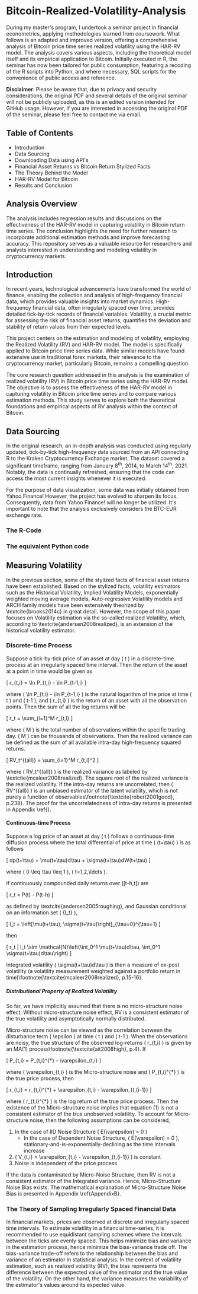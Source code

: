 # Bitcoin-Realized-Volatility-Analysis

During my master's program, I undertook a seminar project in financial econometrics, applying methodologies learned from coursework. What follows is an adapted and improved version, offering a comprehensive analysis of Bitcoin price time series realized volatility using the HAR-RV model. The analysis covers various aspects, including the theoretical model itself and its empirical application to Bitcoin. Initially executed in R, the seminar has now been tailored for public consumption, featuring a recoding of the R scripts into Python, and where necessary, SQL scripts for the convenience of public access and reference.

**Disclaimer**: Please be aware that, due to privacy and security considerations, the original PDF and several details of the original seminar will not be publicly uploaded, as this is an edited version intended for GitHub usage. However, if you are interested in accessing the original PDF of the seminar, please feel free to contact me via email.

## Table of Contents
- Introduction
- Data Sourcing
- Downloading Data using API's
- Financial Asset Returns vs Bitcoin Return Stylized Facts
- The Theory Behind the Model
- HAR-RV Model for Bitcoin
- Results and Conclusion

## Analysis Overview

The analysis includes regression results and discussions on the effectiveness of the HAR-RV model in capturing volatility in Bitcoin return time series. The conclusion highlights the need for further research to incorporate additional estimation methods and improve forecasting accuracy. This repository serves as a valuable resource for researchers and analysts interested in understanding and modeling volatility in cryptocurrency markets.

## Introduction

In recent years, technological advancements have transformed the world of finance, enabling the collection and analysis of high-frequency financial data, which provides valuable insights into market dynamics. High-frequency financial data, often irregularly spaced over time, provides detailed tick-by-tick records of financial variables. Volatility, a crucial metric for assessing the risk of financial asset returns, quantifies the deviation and stability of return values from their expected levels.

This project centers on the estimation and modeling of volatility, employing the Realized Volatility (RV) and HAR-RV model. The model is specifically applied to Bitcoin price time series data. While similar models have found extensive use in traditional forex markets, their relevance to the cryptocurrency market, particularly Bitcoin, remains a compelling question.

The core research question addressed in this analysis is the examination of realized volatility (RV) in Bitcoin price time series using the HAR-RV model. The objective is to assess the effectiveness of the HAR-RV model in capturing volatility in Bitcoin price time series and to compare various estimation methods. This study serves to explore both the theoretical foundations and empirical aspects of RV analysis within the context of Bitcoin.

## Data Sourcing

In the original research, an in-depth analysis was conducted using regularly updated, tick-by-tick high-frequency data sourced from an API connecting R to the Kraken Cryptocurrency Exchange market. The dataset covered a significant timeframe, ranging from January 8<sup>th</sup>, 2014, to March 14<sup>th</sup>, 2021. Notably, the data is continually refreshed, ensuring that the code can access the most current insights whenever it is executed.

For the purpose of data visualization, some data was initially obtained from Yahoo Finance! However, the project has evolved to sharpen its focus. Consequently, data from Yahoo Finance! will no longer be utilized. It's important to note that the analysis exclusively considers the BTC-EUR exchange rate.

### The R-Code

### The equivalent Python code

## Measuring Volatility

In the previous section, some of the stylized facts of financial asset returns have been established. Based on the stylized facts, volatility estimators such as the Historical Volatility, Implied Volatility Models, exponentially weighted moving average models, Auto-regressive Volatility models and ARCH family models have been extensively theorized by \textcite{brooks2014c} in great detail. However, the scope of this paper focuses on Volatility estimation via the so-called realized Volatility, which, according to \textcite{andersen2008realized}, is an extension of the historical volatility estimator.

### Discrete-time Process

Suppose a tick-by-tick price of an asset at day \( t \) in a discrete-time process at an irregularly spaced time interval. Then the return of the asset at a point in time would be given as

\[
r_{t,i} = \ln P_{t,i} - \ln P_{t-1,i}
\]

where \( \ln P_{t,i} - \ln P_{t-1,i} \) is the natural logarithm of the price at time \( t \) and \( t-1 \), and \( r_{t,i} \) is the return of an asset with all the observation points. Then the sum of all the log returns will be

\[
r_t = \sum_{i=1}^M r_{t,i}
\]

where \( M \) is the total number of observations within the specific trading day. \( M \) can be thousands of observations. Then the realized variance can be defined as the sum of all available intra-day high-frequency squared returns.

\[
RV_t^{(all)} = \sum_{i=1}^M r_{t,i}^2
\]

where \( RV_t^{(all)} \) is the realized variance as labeled by \textcite{mcaleer2008realized}. The square root of the realized variance is the realized volatility. If the intra-day returns are uncorrelated, then \( RV^{(all)} \) is an unbiased estimator of the latent volatility, which is not purely a function of observables\footnote{\textcite{robert2001good}, p.238}. The proof for the uncorrelatedness of intra-day returns is presented in Appendix \ref{}.

#### Continuous-time Process

Suppose a log price of an asset at day \( t \) follows a continuous-time diffusion process where the total differential of price at time \( (t+\tau) \) is as follows

\[
dp(t+\tau) = \mu(t+\tau)d\tau + \sigma(t+\tau)dW(t+\tau)
\]

where \( 0 \leq \tau \leq 1 \), \( t=1,2,\ldots \).

If continuously compounded daily returns over \([t-h,t]\) are

\[
r_t = P(t) - P(t-h)
\]

as defined by \textcite{andersen2005roughing}, and Gaussian conditional on an information set \( \{I_t\} \),

\[
I_t = \left[\mu(t+\tau), \sigma(t+\tau)\right]_{\tau=0}^{\tau=1}
\]

then

\[
r_t | I_t \sim \mathcal{N}\left(\int_0^1 \mu(t+\tau)d\tau, \int_0^1 \sigma(t+\tau)d\tau\right)
\]

Integrated volatility \( \sigma(t+\tau)d\tau \) is then a measure of ex-post volatility (a volatility measurement weighted against a portfolio return in time)\footnote{\textcite{mcaleer2008realized}, p.15-16}.

##### Distributional Property of Realized Volatility

So far, we have implicitly assumed that there is no micro-structure noise effect. Without micro-structure noise effect, RV is a consistent estimator of the true volatility and asymptotically normally distributed.

Micro-structure noise can be viewed as the correlation between the disturbance term \( \epsilon \) at time \( t \) and \( t-1 \). When the observations are noisy, the true structure of the observed log-returns \( r_{t,i} \) is given by an MA(1) process\footnote{\textcite{ait2008high}, p.4}. If

\[
P_{t,i} = P_{t,i}^{*} - \varepsilon_{t,i}
\]

where \( \varepsilon_{t,i} \) is the Micro-structure noise and \( P_{t,i}^{*} \) is the true price process, then

\[
r_{t,i} = r_{t,i}^{*} + \varepsilon_{t,i} - \varepsilon_{t,{i-1}}
\]

where \( r_{t,i}^{*} \) is the log return of the true price process. Then the existence of the Micro-structure noise implies that equation (1) is not a consistent estimator of the true unobserved volatility. To account for Micro-structure noise, then the following assumptions can be considered,

1. In the case of IID Noise Structure \( E(\varepsilon) = 0 \)
   - In the case of Dependent Noise Structure, \( E(\varepsilon) = 0 \), stationary-and-is-exponentially-declining as the time intervals increase
2. \( V_{t,i} = \varepsilon_{t,i} - \varepsilon_{t,{i-1}} \) is constant
3. Noise is independent of the price process

If the data is contaminated by Micro-Noise Structure, then RV is not a consistent estimator of the Integrated variance. Hence, Micro-Structure Noise Bias exists. The mathematical explanation of Micro-Structure Noise Bias is presented in Appendix \ref{AppendixB}.


### The Theory of Sampling Irregularly Spaced Financial Data

In financial markets, prices are observed at discrete and irregularly spaced time intervals. To estimate volatility in a financial time-series, it is recommended to use equidistant sampling schemes where the intervals between the ticks are evenly spaced. This helps minimize bias and variance in the estimation process, hence minimize the bias-variance trade off. The bias-variance trade-off refers to the relationship between the bias and variance of an estimator in statistical analysis. In the context of volatility estimation, such as realized volatility (RV), the bias represents the difference between the expected value of the estimator and the true value of the volatility. On the other hand, the variance measures the variability of the estimator's values around its expected value.




